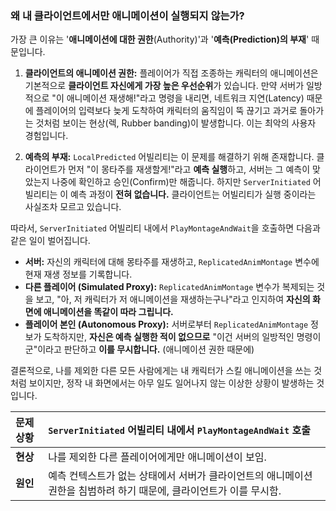 ### 왜 내 클라이언트에서만 애니메이션이 실행되지 않는가?

가장 큰 이유는 '**애니메이션에 대한 권한**(Authority)'과 '**예측(Prediction)의 부재**' 때문입니다.

1.  **클라이언트의 애니메이션 권한:** 플레이어가 직접 조종하는 캐릭터의 애니메이션은 기본적으로 **클라이언트 자신에게 가장 높은 우선순위**가 있습니다. 만약 서버가 일방적으로 "이 애니메이션 재생해\!"라고 명령을 내리면, 네트워크 지연(Latency) 때문에 플레이어의 입력보다 늦게 도착하여 캐릭터의 움직임이 뚝 끊기고 과거로 돌아가는 것처럼 보이는 현상(렉, Rubber banding)이 발생합니다. 이는 최악의 사용자 경험입니다.

2.  **예측의 부재:** `LocalPredicted` 어빌리티는 이 문제를 해결하기 위해 존재합니다. 클라이언트가 먼저 "이 몽타주를 재생할게!"라고 **예측 실행**하고, 서버는 그 예측이 맞았는지 나중에 확인하고 승인(Confirm)만 해줍니다. 하지만 `ServerInitiated` 어빌리티는 이 예측 과정이 **전혀 없습니다.** 클라이언트는 어빌리티가 실행 중이라는 사실조차 모르고 있습니다.

따라서, `ServerInitiated` 어빌리티 내에서 `PlayMontageAndWait`을 호출하면 다음과 같은 일이 벌어집니다.

  * **서버:** 자신의 캐릭터에 대해 몽타주를 재생하고, `ReplicatedAnimMontage` 변수에 현재 재생 정보를 기록합니다.
  * **다른 플레이어 (Simulated Proxy):** `ReplicatedAnimMontage` 변수가 복제되는 것을 보고, "아, 저 캐릭터가 저 애니메이션을 재생하는구나"라고 인지하여 **자신의 화면에 애니메이션을 똑같이 따라 그립니다.**
  * **플레이어 본인 (Autonomous Proxy):** 서버로부터 `ReplicatedAnimMontage` 정보가 도착하지만, **자신은 예측 실행한 적이 없으므로** "이건 서버의 일방적인 명령이군"이라고 판단하고 **이를 무시합니다.** (애니메이션 권한 때문에)

결론적으로, 나를 제외한 다른 모든 사람에게는 내 캐릭터가 스킬 애니메이션을 쓰는 것처럼 보이지만, 정작 내 화면에서는 아무 일도 일어나지 않는 이상한 상황이 발생하는 것입니다.

| 문제 상황 | `ServerInitiated` 어빌리티 내에서 `PlayMontageAndWait` 호출 |
| :--- | :--- |
| **현상** | 나를 제외한 다른 플레이어에게만 애니메이션이 보임. |
| **원인** | 예측 컨텍스트가 없는 상태에서 서버가 클라이언트의 애니메이션 권한을 침범하려 하기 때문에, 클라이언트가 이를 무시함. |
